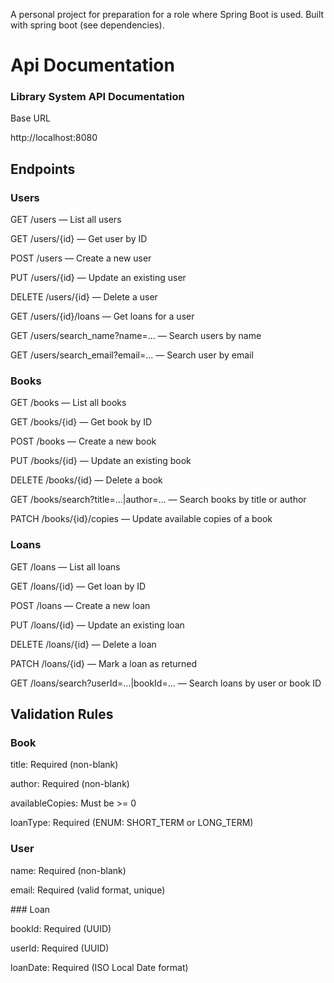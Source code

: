 A personal project for preparation for a role where Spring Boot is used.
Built with spring boot (see dependencies).

# Api Documentation

### Library System API Documentation

Base URL

http://localhost:8080

## Endpoints

### Users

GET /users — List all users

GET /users/{id} — Get user by ID

POST /users — Create a new user

PUT /users/{id} — Update an existing user

DELETE /users/{id} — Delete a user

GET /users/{id}/loans — Get loans for a user

GET /users/search_name?name=... — Search users by name

GET /users/search_email?email=... — Search user by email

### Books

GET /books — List all books

GET /books/{id} — Get book by ID

POST /books — Create a new book

PUT /books/{id} — Update an existing book

DELETE /books/{id} — Delete a book

GET /books/search?title=...|author=... — Search books by title or author

PATCH /books/{id}/copies — Update available copies of a book

### Loans

GET /loans — List all loans

GET /loans/{id} — Get loan by ID

POST /loans — Create a new loan

PUT /loans/{id} — Update an existing loan

DELETE /loans/{id} — Delete a loan

PATCH /loans/{id} — Mark a loan as returned

GET /loans/search?userId=...|bookId=... — Search loans by user or book ID

## Validation Rules

### Book

title: Required (non-blank)

author: Required (non-blank)

availableCopies: Must be >= 0

loanType: Required (ENUM: SHORT_TERM or LONG_TERM)

### User

name: Required (non-blank)

email: Required (valid format, unique)

### Loan

bookId: Required (UUID)

userId: Required (UUID)

loanDate: Required (ISO Local Date format)
